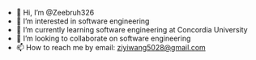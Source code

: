 - 👋 Hi, I’m @Zeebruh326
- 👀 I’m interested in software engineering
- 🌱 I’m currently learning software engineering at Concordia University
- 💞️ I’m looking to collaborate on software engineering
- 📫 How to reach me by email: ziyiwang5028@gmail.com

<!---
Zeebruh326/Zeebruh326 is a ✨ special ✨ repository because its `README.md` (this file) appears on your GitHub profile.
You can click the Preview link to take a look at your changes.
--->

